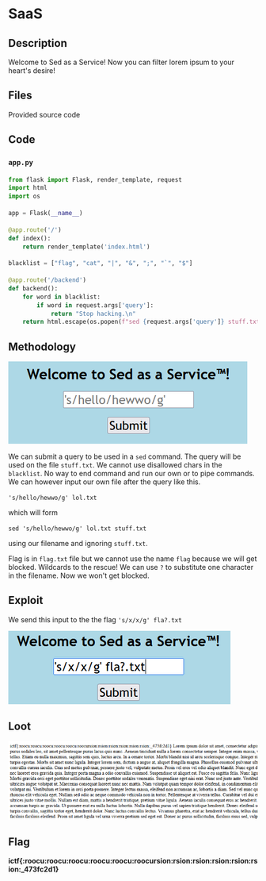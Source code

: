 # SaaS
## Description
Welcome to Sed as a Service! Now you can filter lorem ipsum to your heart's desire!

## Files
Provided source code

## Code
### `app.py`
```python
from flask import Flask, render_template, request
import html
import os

app = Flask(__name__)

@app.route('/')
def index():
    return render_template('index.html')

blacklist = ["flag", "cat", "|", "&", ";", "`", "$"]

@app.route('/backend')
def backend():
    for word in blacklist:
        if word in request.args['query']:
            return "Stop hacking.\n"
    return html.escape(os.popen(f"sed {request.args['query']} stuff.txt").read())
```

## Methodology
![web](./web.PNG)

We can submit a query to be used in a `sed` command. The query will be used on the file `stuff.txt`. We cannot use disallowed chars in the `blacklist`. No way to end command and run our own or to pipe commands. We can however input our own file after the query like this.

`'s/hello/hewwo/g' lol.txt`

which will form

`sed 's/hello/hewwo/g' lol.txt stuff.txt`

using our filename and ignoring `stuff.txt`.

Flag is in `flag.txt` file but we cannot use the name `flag` because we will get blocked. Wildcards to the rescue! We can use `?` to substitute one character in the filename. Now we won't get blocked.

## Exploit
We send this input to the the flag `'s/x/x/g' fla?.txt`

![q1](./q1.PNG)

## Loot
![q2](./q2.PNG)

## Flag
**ictf{:roocu:roocu:roocu:roocu:roocu:roocursion:rsion:rsion:rsion:rsion:rsion:_473fc2d1}**